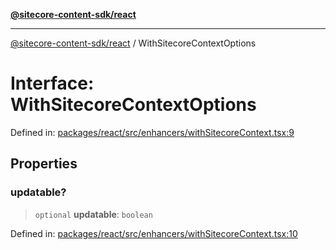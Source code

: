 [**@sitecore-content-sdk/react**](../README.md)

***

[@sitecore-content-sdk/react](../README.md) / WithSitecoreContextOptions

# Interface: WithSitecoreContextOptions

Defined in: [packages/react/src/enhancers/withSitecoreContext.tsx:9](https://github.com/Sitecore/content-sdk/blob/583ad5957e2a493b98fa21293939a57df8afd235/packages/react/src/enhancers/withSitecoreContext.tsx#L9)

## Properties

### updatable?

> `optional` **updatable**: `boolean`

Defined in: [packages/react/src/enhancers/withSitecoreContext.tsx:10](https://github.com/Sitecore/content-sdk/blob/583ad5957e2a493b98fa21293939a57df8afd235/packages/react/src/enhancers/withSitecoreContext.tsx#L10)
